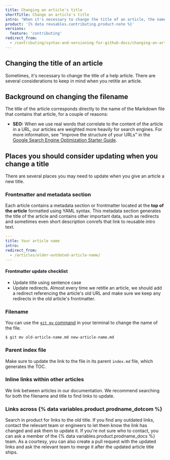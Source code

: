 ```yaml
---
title: Changing an article's title
shortTitle: Change an article's title
intro: "When it's necessary to change the title of an article, the name may need to be updated in several places."
product: '{% data reusables.contributing.product-note %}'
versions:
  feature: 'contributing'
redirect_from:
  - /contributing/syntax-and-versioning-for-github-docs/changing-an-articles-title
---
```


## Changing the title of an article

Sometimes, it's necessary to change the title of a help article. There are several considerations to keep in mind when you retitle an article.

## Background on changing the filename

The title of the article corresponds directly to the name of the Markdown file that contains that article, for a couple of reasons:

- **SEO:** When we use real words that correlate to the content of the article in a URL, our articles are weighted more heavily for search engines. For more information, see "Improve the structure of your URLs" in the [Google Search Engine Optimization Starter Guide](http://static.googleusercontent.com/media/www.google.com/en//webmasters/docs/search-engine-optimization-starter-guide.pdf).

## Places you should consider updating when you change a title

There are several places you may need to update when you give an article a new title.

### Frontmatter and metadata section

Each article contains a metadata section or frontmatter located at the **top of the article** formatted using YAML syntax. This metadata section generates the title of the article and contains other important data, such as redirects and sometimes even short description conrefs that link to reusable intro text.

```yaml
---
title: Your article name
intro:
redirect_from:
  - /articles/older-outdated-article-name/
---
```

#### Frontmatter update checklist

- Update title using sentence case
- Update redirects. Almost every time we retitle an article, we should add a redirect referencing the article's old URL and make sure we keep any redirects in the old article's frontmatter.

### Filename

You can use the [`git mv` command](https://git-scm.com/docs/git-mv) in your terminal to change the name of the file.

`$ git mv old-article-name.md new-article-name.md`

### Parent index file

Make sure to update the link to the file in its parent `index.md` file, which generates the TOC.

### Inline links within other articles

We link between articles in our documentation. We recommend searching for both the filename and title to find links to update.

### Links across {% data variables.product.prodname_dotcom %}

Search in product for links to the old title. If you find any outdated links, contact the relevant team or engineers to let them know the link has changed and ask them to update it. If you're not sure who to contact, you can ask a member of the {% data variables.product.prodname_docs %} team. As a courtesy, you can also create a pull request with the updated links and ask the relevant team to merge it after the updated article title ships.
